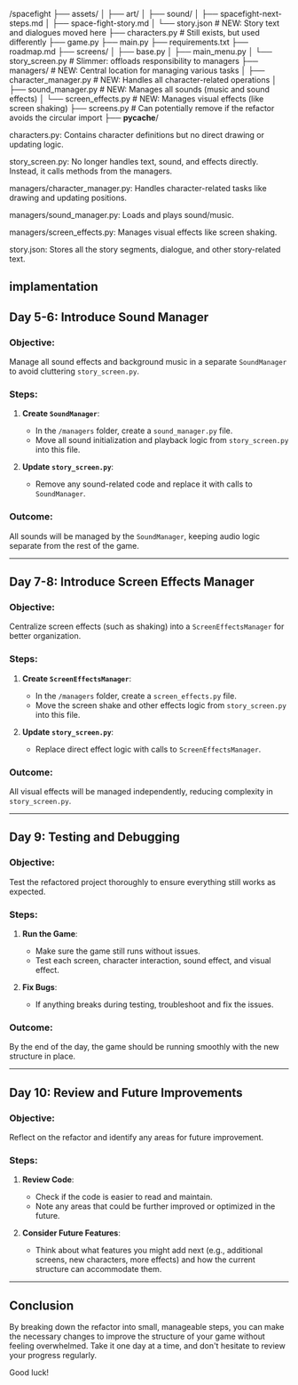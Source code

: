 /spacefight
├── assets/
│   ├── art/
│   ├── sound/
│   ├── spacefight-next-steps.md
│   ├── space-fight-story.md
│   └── story.json  # NEW: Story text and dialogues moved here
├── characters.py  # Still exists, but used differently
├── game.py
├── main.py
├── requirements.txt
├── roadmap.md
├── screens/
│   ├── base.py
│   ├── main_menu.py
│   └── story_screen.py  # Slimmer: offloads responsibility to managers
├── managers/  # NEW: Central location for managing various tasks
│   ├── character_manager.py  # NEW: Handles all character-related operations
│   ├── sound_manager.py      # NEW: Manages all sounds (music and sound effects)
│   └── screen_effects.py     # NEW: Manages visual effects (like screen shaking)
├── screens.py  # Can potentially remove if the refactor avoids the circular import
├── __pycache__/


characters.py: Contains character definitions but no direct drawing or updating logic.

story_screen.py: No longer handles text, sound, and effects directly. Instead, it calls methods from the managers.

managers/character_manager.py: Handles character-related tasks like drawing and updating positions.

managers/sound_manager.py: Loads and plays sound/music.

managers/screen_effects.py: Manages visual effects like screen shaking.

story.json: Stores all the story segments, dialogue, and other story-related text.


## implamentation


## Day 5-6: Introduce Sound Manager
### Objective: 
Manage all sound effects and background music in a separate `SoundManager` to avoid cluttering `story_screen.py`.

### Steps:
1. **Create `SoundManager`**:
   - In the `/managers` folder, create a `sound_manager.py` file.
   - Move all sound initialization and playback logic from `story_screen.py` into this file.

2. **Update `story_screen.py`**:
   - Remove any sound-related code and replace it with calls to `SoundManager`.

### Outcome:
All sounds will be managed by the `SoundManager`, keeping audio logic separate from the rest of the game.

---

## Day 7-8: Introduce Screen Effects Manager
### Objective: 
Centralize screen effects (such as shaking) into a `ScreenEffectsManager` for better organization.

### Steps:
1. **Create `ScreenEffectsManager`**:
   - In the `/managers` folder, create a `screen_effects.py` file.
   - Move the screen shake and other effects logic from `story_screen.py` into this file.

2. **Update `story_screen.py`**:
   - Replace direct effect logic with calls to `ScreenEffectsManager`.

### Outcome:
All visual effects will be managed independently, reducing complexity in `story_screen.py`.

---

## Day 9: Testing and Debugging
### Objective: 
Test the refactored project thoroughly to ensure everything still works as expected.

### Steps:
1. **Run the Game**:
   - Make sure the game still runs without issues.
   - Test each screen, character interaction, sound effect, and visual effect.

2. **Fix Bugs**:
   - If anything breaks during testing, troubleshoot and fix the issues.

### Outcome:
By the end of the day, the game should be running smoothly with the new structure in place.

---

## Day 10: Review and Future Improvements
### Objective: 
Reflect on the refactor and identify any areas for future improvement.

### Steps:
1. **Review Code**:
   - Check if the code is easier to read and maintain.
   - Note any areas that could be further improved or optimized in the future.

2. **Consider Future Features**:
   - Think about what features you might add next (e.g., additional screens, new characters, more effects) and how the current structure can accommodate them.

---

## Conclusion
By breaking down the refactor into small, manageable steps, you can make the necessary changes to improve the structure of your game without feeling overwhelmed. Take it one day at a time, and don't hesitate to review your progress regularly.

Good luck!

